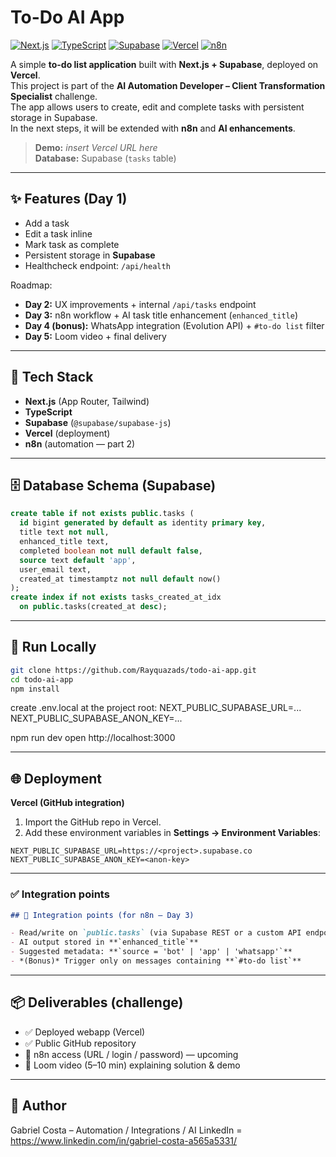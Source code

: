 # To-Do AI App

[![Next.js](https://img.shields.io/badge/Next.js-15-black?logo=nextdotjs)](https://nextjs.org/)
[![TypeScript](https://img.shields.io/badge/TypeScript-5-3178C6?logo=typescript)](https://www.typescriptlang.org/)
[![Supabase](https://img.shields.io/badge/Supabase-Postgres-3FCF8E?logo=supabase&logoColor=white)](https://supabase.com/)
[![Vercel](https://img.shields.io/badge/Deploy-Vercel-000?logo=vercel)](https://vercel.com/)
[![n8n](https://img.shields.io/badge/Automation-n8n-F50057?logo=n8n&logoColor=white)](https://n8n.io/)

A simple **to-do list application** built with **Next.js + Supabase**, deployed on **Vercel**.  
This project is part of the **AI Automation Developer – Client Transformation Specialist** challenge.  
The app allows users to create, edit and complete tasks with persistent storage in Supabase.  
In the next steps, it will be extended with **n8n** and **AI enhancements**.

> **Demo:** _insert Vercel URL here_  
> **Database:** Supabase (`tasks` table)

---

## ✨ Features (Day 1)
- Add a task
- Edit a task inline
- Mark task as complete
- Persistent storage in **Supabase**
- Healthcheck endpoint: `/api/health`

Roadmap:
- **Day 2:** UX improvements + internal `/api/tasks` endpoint
- **Day 3:** n8n workflow + AI task title enhancement (`enhanced_title`)
- **Day 4 (bonus):** WhatsApp integration (Evolution API) + `#to-do list` filter
- **Day 5:** Loom video + final delivery

---

## 🧱 Tech Stack
- **Next.js** (App Router, Tailwind)
- **TypeScript**
- **Supabase** (`@supabase/supabase-js`)
- **Vercel** (deployment)
- **n8n** (automation — part 2)


---

## 🗄️ Database Schema (Supabase)
```sql
create table if not exists public.tasks (
  id bigint generated by default as identity primary key,
  title text not null,
  enhanced_title text,
  completed boolean not null default false,
  source text default 'app',
  user_email text,
  created_at timestamptz not null default now()
);
create index if not exists tasks_created_at_idx
  on public.tasks(created_at desc);
```

---

## 🚀 Run Locally

```bash
git clone https://github.com/Rayquazads/todo-ai-app.git
cd todo-ai-app
npm install
```
create .env.local at the project root:
NEXT_PUBLIC_SUPABASE_URL=...
NEXT_PUBLIC_SUPABASE_ANON_KEY=...

npm run dev
open http://localhost:3000

---

## 🌐 Deployment

**Vercel (GitHub integration)**

1. Import the GitHub repo in Vercel.
2. Add these environment variables in **Settings → Environment Variables**:

```env
NEXT_PUBLIC_SUPABASE_URL=https://<project>.supabase.co
NEXT_PUBLIC_SUPABASE_ANON_KEY=<anon-key>
```


---

### ✅ Integration points

```md
## 🧩 Integration points (for n8n – Day 3)

- Read/write on `public.tasks` (via Supabase REST or a custom API endpoint)
- AI output stored in **`enhanced_title`**
- Suggested metadata: **`source = 'bot' | 'app' | 'whatsapp'`**
- *(Bonus)* Trigger only on messages containing **`#to-do list`**
```

---

## 📦 Deliverables (challenge)

- ✅ Deployed webapp (Vercel)
- ✅ Public GitHub repository
- 🔄 n8n access (URL / login / password) — upcoming
- 🔄 Loom video (5–10 min) explaining solution & demo

---

## 👤 Author
Gabriel Costa – Automation / Integrations / AI
LinkedIn = https://www.linkedin.com/in/gabriel-costa-a565a5331/

